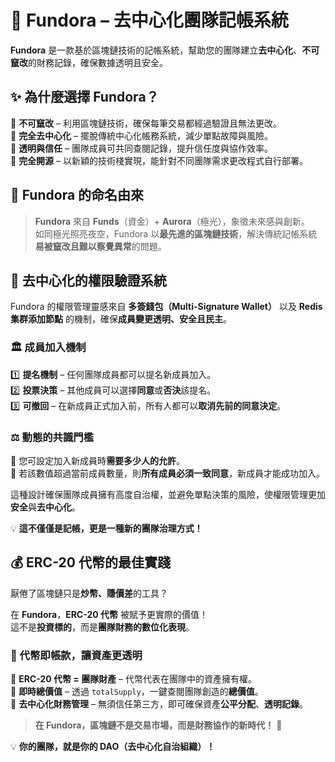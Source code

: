# 🌌 Fundora – 去中心化團隊記帳系統

**Fundora** 是一款基於區塊鏈技術的記帳系統，幫助您的團隊建立**去中心化**、**不可竄改**的財務記錄，確保數據透明且安全。

## ✨ 為什麼選擇 Fundora？

🔹 **不可竄改** – 利用區塊鏈技術，確保每筆交易都經過驗證且無法更改。  
🔹 **完全去中心化** – 擺脫傳統中心化帳務系統，減少單點故障與風險。  
🔹 **透明與信任** – 團隊成員可共同查閱記錄，提升信任度與協作效率。  
🔹 **完全開源** – 以新穎的技術棧實現，能針對不同團隊需求更改程式自行部署。

## 🌠 Fundora 的命名由來

> **Fundora** 來自 **Funds**（資金）+ **Aurora**（極光），象徵未來感與創新。  
> 如同極光照亮夜空，Fundora 以**最先進的區塊鏈技術**，解決傳統記帳系統**易被竄改且難以察覺異常**的問題。

## 🔑 去中心化的權限驗證系統

Fundora 的權限管理靈感來自 **多簽錢包（Multi-Signature Wallet）** 以及 **Redis 集群添加節點** 的機制，確保**成員變更透明、安全且民主**。

### 🏛️ 成員加入機制

1️⃣ **提名機制** – 任何團隊成員都可以提名新成員加入。  
2️⃣ **投票決策** – 其他成員可以選擇**同意**或**否決**該提名。  
3️⃣ **可撤回** – 在新成員正式加入前，所有人都可以**取消先前的同意決定**。

### ⚖️ 動態的共識門檻

🔹 您可設定加入新成員時**需要多少人的允許**。  
🔹 若該數值超過當前成員數量，則**所有成員必須一致同意**，新成員才能成功加入。

這種設計確保團隊成員擁有高度自治權，並避免單點決策的風險，使權限管理更加**安全**與**去中心化**。

💡 **這不僅僅是記帳，更是一種新的團隊治理方式！**  

## 💰 ERC-20 代幣的最佳實踐

厭倦了區塊鏈只是**炒幣、賺價差**的工具？

在 **Fundora**，**ERC-20 代幣** 被賦予更實際的價值！  
這不是**投資標的**，而是**團隊財務的數位化表現**。

### 🏦 代幣即帳款，讓資產更透明

🔹 **ERC-20 代幣 = 團隊財產** – 代幣代表在團隊中的資產擁有權。  
🔹 **即時總價值** – 透過 `totalSupply`，一鍵查閱團隊創造的**總價值**。  
🔹 **去中心化財務管理** – 無須信任第三方，即可確保資產**公平分配**、**透明記錄**。

> **在 Fundora，區塊鏈不是交易市場，而是財務協作的新時代！** 🚀

💡 **你的團隊，就是你的 DAO（去中心化自治組織）！**  
